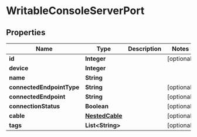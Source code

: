 # WritableConsoleServerPort

## Properties
Name | Type | Description | Notes
------------ | ------------- | ------------- | -------------
**id** | **Integer** |  |  [optional]
**device** | **Integer** |  | 
**name** | **String** |  | 
**connectedEndpointType** | **String** |  |  [optional]
**connectedEndpoint** | **String** |  |  [optional]
**connectionStatus** | **Boolean** |  |  [optional]
**cable** | [**NestedCable**](NestedCable.md) |  |  [optional]
**tags** | **List&lt;String&gt;** |  |  [optional]
